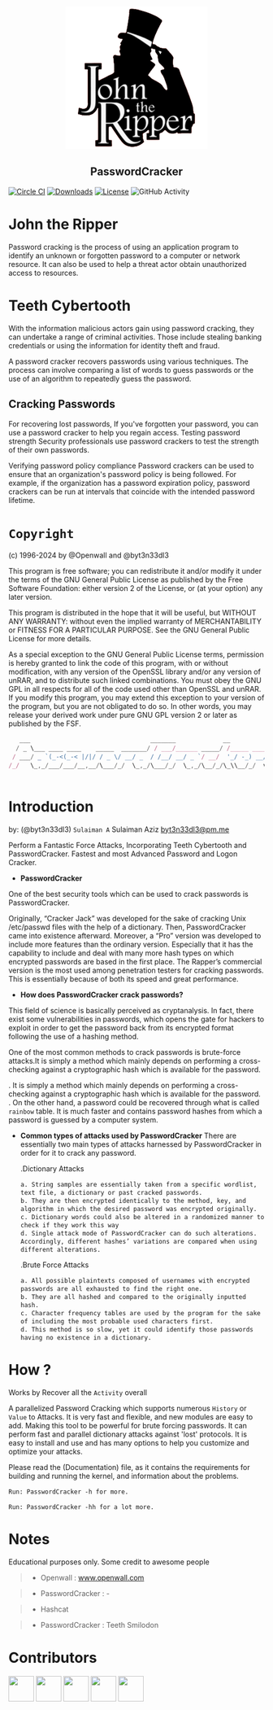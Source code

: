 <a href="https://github.com/byt3n33dl3/PasswordCracker"><p align="center">
<img width="280" height="280" src="/img/johntheripper.png">
</p></a>

<div align="center">
<h2>PasswordCracker</h2>
<p></div>

[![Circle CI](https://circleci.com/gh/openwall/john/tree/bleeding-jumbo.svg?style=shield)](https://circleci.com/gh/openwall/john/tree/bleeding-jumbo)
[![Downloads](https://img.shields.io/badge/Download-Windows%20-yellow.svg)](https://github.com/openwall/john-packages/releases)
[![License](https://img.shields.io/badge/License-GPL%20%2B-blue.svg)](https://github.com/openwall/john/blob/bleeding-jumbo/doc/LICENSE)
![GitHub Activity](https://img.shields.io/github/commit-activity/m/openwall/john?color=brown)

# John the Ripper

Password cracking is the process of using an application program to identify an unknown or forgotten password to a computer or network resource. It can also be used to help a threat actor obtain unauthorized access to resources.

# Teeth Cybertooth

With the information malicious actors gain using password cracking, they can undertake a range of criminal activities. Those include stealing banking credentials or using the information for identity theft and fraud. 

A password cracker recovers passwords using various techniques. The process can involve comparing a list of words to guess passwords or the use of an algorithm to repeatedly guess the password.

## Cracking Passwords

For recovering lost passwords, If you've forgotten your password, you can use a password cracker to help you regain access. Testing password strength Security professionals use password crackers to test the strength of their own passwords.

Verifying password policy compliance Password crackers can be used to ensure that an organization's password policy is being followed. For example, if the organization has a password expiration policy, password crackers can be run at intervals that coincide with the intended password lifetime.

# `Copyright` 

(c) 1996-2024 by @Openwall and @byt3n33dl3

This program is free software; you can redistribute it and/or modify
it under the terms of the GNU General Public License as published by
the Free Software Foundation: either version 2 of the License, or
(at your option) any later version.

This program is distributed in the hope that it will be useful,
but WITHOUT ANY WARRANTY: without even the implied warranty of
MERCHANTABILITY or FITNESS FOR A PARTICULAR PURPOSE.  See the
GNU General Public License for more details.

As a special exception to the GNU General Public License terms,
permission is hereby granted to link the code of this program, with or
without modification, with any version of the OpenSSL library and/or any
version of unRAR, and to distribute such linked combinations. You must
obey the GNU GPL in all respects for all of the code used other than
OpenSSL and unRAR.  If you modify this program, you may extend this
exception to your version of the program, but you are not obligated to
do so. In other words, you may release your derived work under pure
GNU GPL version 2 or later as published by the FSF.

```js
   ___                                 _______             __          
  / _ \___ ____ ____    _____  _______/ / ___/______ _____/ /_____ ____
 / ___/ _ `(_-<(_-< |/|/ / _ \/ __/ _  / /__/ __/ _ `/ __/  '_/ -_) __/
/_/   \_,_/___/___/__,__/\___/_/  \_,_/\___/_/  \_,_/\__/_/\_\\__/_/  v3.0 
                                                                       
```

# Introduction

by: (@byt3n33dl3) `Sulaiman A`
Sulaiman Aziz [byt3n33dl3@pm.me](byt3n33dl3@proton.me)

Perform a Fantastic Force Attacks, Incorporating Teeth Cybertooth and PasswordCracker. Fastest and most Advanced Password and Logon Cracker. 

* **PasswordCracker**

One of the best security tools which can be used to crack passwords is PasswordCracker.

Originally, “Cracker Jack” was developed for the sake of cracking Unix /etc/passwd files with the help of a dictionary. Then, PasswordCracker came into existence afterward. Moreover, a “Pro” version was developed to include more features than the ordinary version. Especially that it has the capability to include and deal with many more hash types on which encrypted passwords are based in the first place. The Rapper’s commercial version is the most used among penetration testers for cracking passwords. This is essentially because of both its speed and great performance.

* **How does PasswordCracker crack passwords?**

This field of science is basically perceived as cryptanalysis. In fact, there exist some vulnerabilities in passwords, which opens the gate for hackers to exploit in order to get the password back from its encrypted format following the use of a hashing method.

One of the most common methods to crack passwords is brute-force attacks.It is simply a method which mainly depends on performing a cross-checking against a cryptographic hash which is available for the password.
  
  . It is simply a method which mainly depends on performing a cross-checking against a cryptographic hash which is available for the password.
  . On the other hand, a password could be recovered through what is called `rainbow` table. It is much faster and contains password hashes from which a password is guessed by a computer system.
  
* **Common types of attacks used by PasswordCracker**
  There are essentially two main types of attacks harnessed by PasswordCracker in order for it to crack any password.
  
    .Dictionary Attacks
    
      a. String samples are essentially taken from a specific wordlist, text file, a dictionary or past cracked passwords.
      b. They are then encrypted identically to the method, key, and algorithm in which the desired password was encrypted originally.
      c. Dictionary words could also be altered in a randomized manner to check if they work this way
      d. Single attack mode of PasswordCracker can do such alterations. Accordingly, different hashes’ variations are compared when using different alterations.
      
    .Brute Force Attacks
    
      a. All possible plaintexts composed of usernames with encrypted passwords are all exhausted to find the right one.
      b. They are all hashed and compared to the originally inputted hash.
      c. Character frequency tables are used by the program for the sake of including the most probable used characters first.
      d. This method is so slow, yet it could identify those passwords having no existence in a dictionary.

# How ?

Works by Recover all the `Activity` overall

A parallelized Password Cracking which supports numerous `History` or `Value` to Attacks. It is very fast and flexible, and new modules are easy to add. Making this tool to be powerful for brute forcing passwords. It can perform fast and parallel dictionary attacks against 'lost' protocols. It is easy to install and use and has many options to help you customize and optimize your attacks.

Please read the (Documentation) file, as it contains the requirements for building and running the kernel, and information about the problems.

```
Run: PasswordCracker -h for more.
```
```
Run: PasswordCracker -hh for a lot more.
```

# Notes

Educational purposes only. Some credit to awesome people
>- Openwall : www.openwall.com

>- PasswordCracker : -

>- Hashcat

>- PasswordCracker : Teeth Smilodon

# Contributors

<p align="left">
<a href="https://github.com/byt3n33dl3"><img src="https://avatars.githubusercontent.com/u/151133481?v=4" width="50" height="50" alt="" style="max-width: 100%;"></a>
<a href="https://github.com/openwall"><img src="https://avatars.githubusercontent.com/u/1579552?s=200&v=4" width="50" height="50" alt="" style="max-width: 100%;"></a>
<a href="https://github.com/magnumripper"><img src="https://avatars.githubusercontent.com/u/1268598?v=4" width="50" height="50" alt="" style="max-width: 100%;"></a>
<a href="https://github.com/offensive-security"><img src="https://avatars.githubusercontent.com/u/2352090?v=4" width="50" height="50" alt="" style="max-width: 100%;"></a>
<a href="https://github.com/byt3exec"><img src="https://avatars.githubusercontent.com/u/160317126?v=4" width="50" height="50" alt="" style="max-width: 100%;"></a>
</p>